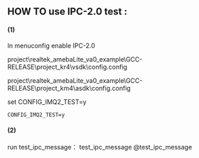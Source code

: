 ## HOW TO use IPC-2.0 test :

####  (1) <Enable IPC-2.0 test config>

In menuconfig enable IPC-2.0

project\realtek_amebaLite_va0_example\GCC-RELEASE\project_kr4\vsdk\config\.config

project\realtek_amebaLite_va0_example\GCC-RELEASE\project_km4\asdk\config\.config

set CONFIG_IMQ2_TEST=y

```
CONFIG_IMQ2_TEST=y
```

####  (2) <Test Case>

run test_ipc_message：
test_ipc_message
@test_ipc_message

